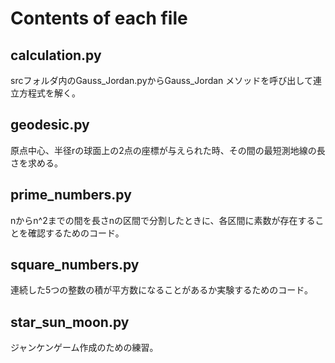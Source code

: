 # Contents of each file

## calculation.py

srcフォルダ内のGauss_Jordan.pyからGauss_Jordan メソッドを呼び出して連立方程式を解く。

## geodesic.py

原点中心、半径rの球面上の2点の座標が与えられた時、その間の最短測地線の長さを求める。

## prime_numbers.py

nからn^2までの間を長さnの区間で分割したときに、各区間に素数が存在することを確認するためのコード。

## square_numbers.py

連続した5つの整数の積が平方数になることがあるか実験するためのコード。

## star_sun_moon.py

ジャンケンゲーム作成のための練習。
